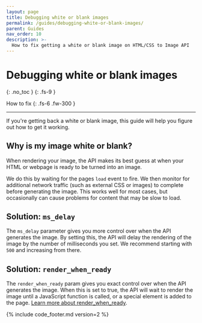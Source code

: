 ```yaml
---
layout: page
title: Debugging white or blank images
permalink: /guides/debugging-white-or-blank-images/
parent: Guides
nav_order: 10
description: >-
  How to fix getting a white or blank image on HTML/CSS to Image API
---
```

# Debugging white or blank images
{: .no_toc }
{: .fs-9 }

How to fix
{: .fs-6 .fw-300 }

<hr>

If you're getting back a white or blank image, this guide will help you figure out how to get it working.

## Why is my image white or blank?
When rendering your image, the API makes its best guess at when your HTML or webpage is ready to be turned into an image.

We do this by waiting for the pages `load` event to fire. We then monitor for additional network traffic (such as external CSS or images) to complete before
generating the image. This works well for most cases, but occasionally can cause problems for content that may be slow to load. 

## Solution: `ms_delay`

The `ms_delay` parameter gives you more control over when the API generates the image. By setting this, the API will delay the rendering of the image by
the number of milliseconds you set. We recommend starting with `500` and increasing from there.

## Solution: `render_when_ready`

The `render_when_ready` param gives you exact control over when the API generates the image. When this is set to true, the API will wait to render the image
until a JavaScript function is called, or a special element is added to the page. [Learn more about render_when_ready](/guides/render-when-ready/).


{% include code_footer.md version=2 %}
